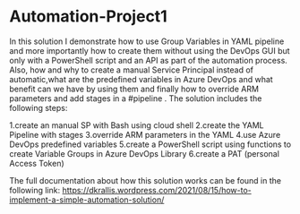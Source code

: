 # Automation-Project1

In this solution I demonstrate how to use Group Variables in YAML pipeline and more importantly how to create them without using the DevOps GUI but only with a PowerShell script and an API as part of the automation process. Also, how and why to create a manual Service Principal instead of automatic,what are the predefined variables in Azure DevOps and what benefit can we have by using them and finally how to override ARM parameters and add stages in a #pipeline .
The solution includes the following steps:

1.create an manual SP with Bash using cloud shell
2.create the YAML Pipeline with stages
3.override ARM parameters in the YAML
4.use Azure DevOps predefined variables
5.create a PowerShell script using functions to create Variable Groups in Azure DevOps Library
6.create a PAT (personal Access Token)

The full documentation about how this solution works can be found in the following link:
https://dkrallis.wordpress.com/2021/08/15/how-to-implement-a-simple-automation-solution/
